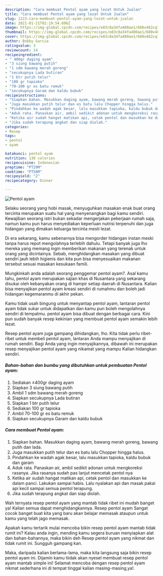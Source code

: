 ```yaml
---
description: "Cara membuat Pentol ayam yang lezat Untuk Jualan"
title: "Cara membuat Pentol ayam yang lezat Untuk Jualan"
slug: 1223-cara-membuat-pentol-ayam-yang-lezat-untuk-jualan
date: 2021-01-21T02:19:54.696Z
image: https://img-global.cpcdn.com/recipes/e83c8a34fa480ae1/680x482cq70/pentol-ayam-foto-resep-utama.jpg
thumbnail: https://img-global.cpcdn.com/recipes/e83c8a34fa480ae1/680x482cq70/pentol-ayam-foto-resep-utama.jpg
cover: https://img-global.cpcdn.com/recipes/e83c8a34fa480ae1/680x482cq70/pentol-ayam-foto-resep-utama.jpg
author: Bobby Garcia
ratingvalue: 3
reviewcount: 14
recipeingredient:
- " 400gr daging ayam"
- "3 siung bawang putih"
- "1 sdm bawang merah goreng"
- "secukupnya Lada butiran"
- "1 btr putih telur"
- "100 gr tapioka"
- "70-100 gr es batu remuk"
- "secukupnya Garam dan kaldu bubuk"
recipeinstructions:
- "Siapkan bahan. Masukkan daging ayam, bawang merah goreng, bawang putih dan lada."
- "Juga masukkan putih telur dan es batu lalu Chopper hingga halus."
- "Pindahkan ke wadah agak besar, lalu masukkan tapioka, kaldu bubuk dan garam"
- "Aduk rata. Panaskan air, ambil sedikit adonan untuk mengkoreksi rasanya. Jika rasanya sudah pas lanjut mencetak pentol nya"
- "Ketika air sudah hangat matikan api, cetak pentol dan masukkan ke dalam panci. Lakukan sampai habis. Lalu nyalakan api dan masak pakai api kecil sampai semua pentol terapung."
- "Jika sudah terapung angkat dan siap diolah."
categories:
- Resep
tags:
- pentol
- ayam

katakunci: pentol ayam 
nutrition: 138 calories
recipecuisine: Indonesian
preptime: "PT29M"
cooktime: "PT58M"
recipeyield: "2"
recipecategory: Dinner

---
```



![Pentol ayam](https://img-global.cpcdn.com/recipes/e83c8a34fa480ae1/680x482cq70/pentol-ayam-foto-resep-utama.jpg)

Selaku seorang yang hobi masak, menyuguhkan masakan enak buat orang tercinta merupakan suatu hal yang menyenangkan bagi kamu sendiri. Kewajiban seorang istri bukan sekadar mengerjakan pekerjaan rumah saja, namun kamu pun harus menyediakan keperluan nutrisi terpenuhi dan juga hidangan yang dimakan keluarga tercinta mesti lezat.

Di era  sekarang, kamu sebenarnya bisa mengorder hidangan instan meski tanpa harus repot mengolahnya terlebih dahulu. Tetapi banyak juga lho mereka yang memang ingin memberikan makanan yang terenak untuk orang yang dicintainya. Sebab, menghidangkan masakan yang dibuat sendiri jauh lebih higienis dan kita pun bisa menyesuaikan makanan tersebut sesuai masakan kesukaan famili. 



Mungkinkah anda adalah seorang penggemar pentol ayam?. Asal kamu tahu, pentol ayam merupakan sajian khas di Nusantara yang sekarang disukai oleh kebanyakan orang di hampir setiap daerah di Nusantara. Kalian bisa menyajikan pentol ayam kreasi sendiri di rumahmu dan boleh jadi hidangan kegemaranmu di akhir pekan.

Kamu tidak usah bingung untuk menyantap pentol ayam, lantaran pentol ayam tidak sukar untuk didapatkan dan kamu pun boleh mengolahnya sendiri di tempatmu. pentol ayam bisa dibuat dengan berbagai cara. Kini pun sudah banyak resep kekinian yang membuat pentol ayam semakin lebih lezat.

Resep pentol ayam juga gampang dihidangkan, lho. Kita tidak perlu ribet-ribet untuk membeli pentol ayam, lantaran Anda mampu menyajikan di rumah sendiri. Bagi Anda yang ingin menyajikannya, dibawah ini merupakan resep menyajikan pentol ayam yang nikamat yang mampu Kalian hidangkan sendiri.

<!--inarticleads1-->

##### Bahan-bahan dan bumbu yang dibutuhkan untuk pembuatan Pentol ayam:

1. Sediakan  ±400gr daging ayam
1. Siapkan 3 siung bawang putih
1. Ambil 1 sdm bawang merah goreng
1. Siapkan secukupnya Lada butiran
1. Siapkan 1 btr putih telur
1. Sediakan 100 gr tapioka
1. Ambil 70-100 gr es batu remuk
1. Siapkan secukupnya Garam dan kaldu bubuk




<!--inarticleads2-->

##### Cara membuat Pentol ayam:

1. Siapkan bahan. Masukkan daging ayam, bawang merah goreng, bawang putih dan lada.
1. Juga masukkan putih telur dan es batu lalu Chopper hingga halus.
1. Pindahkan ke wadah agak besar, lalu masukkan tapioka, kaldu bubuk dan garam
1. Aduk rata. Panaskan air, ambil sedikit adonan untuk mengkoreksi rasanya. Jika rasanya sudah pas lanjut mencetak pentol nya
1. Ketika air sudah hangat matikan api, cetak pentol dan masukkan ke dalam panci. Lakukan sampai habis. Lalu nyalakan api dan masak pakai api kecil sampai semua pentol terapung.
1. Jika sudah terapung angkat dan siap diolah.




Wah ternyata resep pentol ayam yang mantab tidak ribet ini mudah banget ya! Kalian semua dapat menghidangkannya. Resep pentol ayam Sangat cocok banget buat kita yang baru akan belajar memasak ataupun untuk kamu yang telah jago memasak.

Apakah kamu tertarik mulai mencoba bikin resep pentol ayam mantab tidak rumit ini? Kalau anda ingin, mending kamu segera buruan menyiapkan alat dan bahan-bahannya, maka bikin deh Resep pentol ayam yang nikmat dan tidak rumit ini. Sungguh gampang kan. 

Maka, daripada kalian berlama-lama, maka kita langsung saja bikin resep pentol ayam ini. Dijamin kamu tiidak akan nyesel membuat resep pentol ayam mantab simple ini! Selamat mencoba dengan resep pentol ayam nikmat sederhana ini di tempat tinggal kalian masing-masing,ya!.

